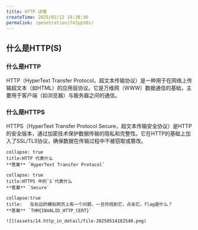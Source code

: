 ```yaml
---
title: HTTP 详情
createTime: 2025/02/12 19:38:36
permalink: /penetration/743yps0s/
---
```

## 什么是HTTP(S)

### 什么是HTTP

HTTP（HyperText Transfer Protocol，超文本传输协议）是一种用于在网络上传输超文本（如HTML）的应用层协议。它是万维网（WWW）数据通信的基础，主要用于客户端（如浏览器）与服务器之间的通信。
### 什么是HTTPS
HTTPS（HyperText Transfer Protocol Secure，超文本传输安全协议）是HTTP的安全版本，通过加密技术保护数据传输的隐私和完整性。它在HTTP的基础上加入了SSL/TLS协议，确保数据在传输过程中不被窃取或篡改。

```ad-details 
collapse: true
title:HTTP 代表什么
**答案** `HyperText Transfer Protocol`
```

```ad-details
collapse: true
title:HTTPS 中的`S`代表什么
**答案** `Secure`
```

```ad-details
collapse:true
title:   在右边的模拟网页上有一个问题，一旦你找到它，点击它。flag是什么？
**答案** `THM{INVALID_HTTP_CERT}`

![](assets/14.http_in_detail/file-20250514182540.png)
```
